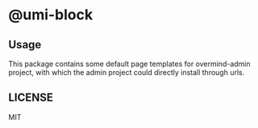 # @umi-block

## Usage

This package contains some default page templates for overmind-admin project, with which the admin project could directly install through urls.


## LICENSE

MIT
